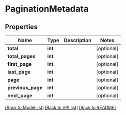 # PaginationMetadata


## Properties
Name | Type | Description | Notes
------------ | ------------- | ------------- | -------------
**total** | **int** |  | [optional] 
**total_pages** | **int** |  | [optional] 
**first_page** | **int** |  | [optional] 
**last_page** | **int** |  | [optional] 
**page** | **int** |  | [optional] 
**previous_page** | **int** |  | [optional] 
**next_page** | **int** |  | [optional] 

[[Back to Model list]](../README.md#documentation-for-models) [[Back to API list]](../README.md#documentation-for-api-endpoints) [[Back to README]](../README.md)


